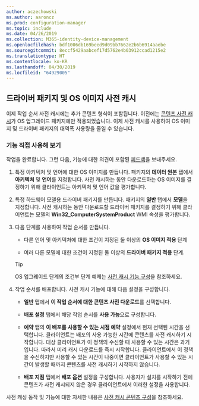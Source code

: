 ```yaml
---
author: aczechowski
ms.author: aaroncz
ms.prod: configuration-manager
ms.topic: include
ms.date: 04/26/2019
ms.collection: M365-identity-device-management
ms.openlocfilehash: bdf1006db169beed9d09bb7662e2b6b6914aaebe
ms.sourcegitcommit: 8eccf5429aabcef17d5762e4b03912ccad1215e2
ms.translationtype: HT
ms.contentlocale: ko-KR
ms.lasthandoff: 04/30/2019
ms.locfileid: "64929005"
---
```

## <a name="bkmk_precache"></a> 드라이버 패키지 및 OS 이미지 사전 캐시

<!--4224642-->
이제 작업 순서 사전 캐시에는 추가 콘텐츠 형식이 포함됩니다. 이전에는 [콘텐츠 사전 캐시](/sccm/osd/deploy-use/create-a-task-sequence-to-upgrade-an-operating-system#configure-pre-cache-content)가 OS 업그레이드 패키지에만 적용되었습니다. 이제 사전 캐시를 사용하여 OS 이미지 및 드라이버 패키지의 대역폭 사용량을 줄일 수 있습니다.

### <a name="try-it-out"></a>기능 직접 사용해 보기

작업을 완료합니다. 그런 다음, 기능에 대한 의견이 포함된 [피드백](/sccm/core/understand/find-help#product-feedback)을 보내주세요.

1. 특정 아키텍처 및 언어에 대한 OS 이미지를 만듭니다. 패키지의 **데이터 원본** 탭에서 **아키텍처** 및 **언어**를 지정합니다. 사전 캐시하는 동안 다운로드하는 OS 이미지를 결정하기 위해 클라이언트는 아키텍처 및 언어 값을 평가합니다.  

2. 특정 하드웨어 모델용 드라이버 패키지를 만듭니다. 패키지의 **일반** 탭에서 **모델**을 지정합니다. 사전 캐시하는 동안 다운로드할 드라이버 패키지를 결정하기 위해 클라이언트는 모델의 **Win32_ComputerSystemProduct** WMI 속성을 평가합니다.  

3. 다음 단계를 사용하여 작업 순서를 만듭니다.  

    - 다른 언어 및 아키텍처에 대한 조건이 지정된 둘 이상의 **OS 이미지 적용** 단계  

    - 여러 다른 모델에 대한 조건이 지정된 둘 이상의 **드라이버 패키지 적용** 단계.  

    > [!Tip]  
    > OS 업그레이드 단계의 조건부 단계 예제는 [사전 캐시 기능 구성](/sccm/osd/deploy-use/create-a-task-sequence-to-upgrade-an-operating-system#to-configure-the-pre-cache-feature)을 참조하세요.  

4. 작업 순서를 배포합니다. 사전 캐시 기능에 대해 다음 설정을 구성합니다.  

    - **일반** 탭에서 **이 작업 순서에 대한 콘텐츠 사전 다운로드**를 선택합니다.  

    - **배포 설정** 탭에서 해당 작업 순서를 **사용 가능**으로 구성합니다.  

    - **예약** 탭의 **이 배포를 사용할 수 있는 시점 예약** 설정에서 현재 선택된 시간을 선택합니다. 클라이언트는 배포의 사용 가능한 시간에 콘텐츠를 사전 캐시하기 시작합니다. 대상 클라이언트가 이 정책의 수신할 때 사용할 수 있는 시간은 과거입니다. 따라서 미리 캐시 다운로드를 즉시 시작합니다. 클라이언트에서 이 정책을 수신하지만 사용할 수 있는 시간이 나중이면 클라이언트가 사용할 수 있는 시간이 발생할 때까지 콘텐츠를 사전 캐시하기 시작하지 않습니다.  

    - **배포 지점** 탭에서 **배포 옵션** 설정을 구성합니다. 사용자가 설치를 시작하기 전에 콘텐츠가 사전 캐시되지 않은 경우 클라이언트에서 이러한 설정을 사용합니다.  

사전 캐싱 동작 및 기능에 대한 자세한 내용은 [사전 캐시 콘텐츠 구성](/sccm/osd/deploy-use/create-a-task-sequence-to-upgrade-an-operating-system#configure-pre-cache-content)을 참조하세요.
